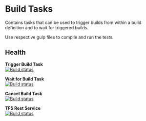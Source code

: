 # Build Tasks
Contains tasks that can be used to trigger builds from within a build definition and to wait for triggered builds.

Use respective gulp files to compile and run the tests. 

## Health
**Trigger Build Task**  
[![Build status](https://dev.azure.com/huserben/TfsExtensions/_apis/build/status/Trigger%20Build%20Task%20CI)](https://dev.azure.com/huserben/TfsExtensions/_build/latest?definitionId=21)

**Wait for Build Task**  
[![Build status](https://dev.azure.com/huserben/TfsExtensions/_apis/build/status/Wait%20for%20Build%20Task%20CI)](https://dev.azure.com/huserben/TfsExtensions/_build/latest?definitionId=22)

**Cancel Build Task**  
[![Build status](https://dev.azure.com/huserben/TfsExtensions/_apis/build/status/Cancel%20Build%20Task%20CI)](https://dev.azure.com/huserben/TfsExtensions/_build/latest?definitionId=31)

**TFS Rest Service**  
[![Build status](https://dev.azure.com/huserben/TfsExtensions/_apis/build/status/TFS%20Rest%20Service%20CI)](https://dev.azure.com/huserben/TfsExtensions/_build/latest?definitionId=23)
